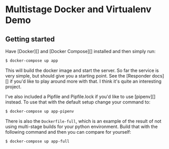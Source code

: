 # Multistage Docker and Virtualenv Demo


## Getting started

Have [Docker][] and [Docker Compose][] installed and then simply run:

```bash
$ docker-compose up app
```

This will build the docker image and start the server. So far the service is very simple, but should give you a starting point.
See the [Responder docs][] if you'd like to play around more with that.
I think it's quite an interesting project.

I've also included a Pipfile and Pipfile.lock if you'd like to use [pipenv][] instead. To use that with the default setup
change your command to:

```bash
$ docker-compose up app-pipenv
```

There is also the `Dockerfile-full`, which is an example of the result of not using multi-stage builds for your python
environment. Build that with the following command and then you can compare for yourself:

```bash
$ docker-compose up app-full
```
